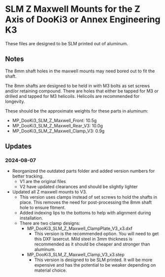 # SLM Z Maxwell Mounts for the Z Axis of DooKi3 or Annex Engineering K3
These files are designed to be SLM printed out of aluminum.


## Notes
The 8mm shaft holes in the maxwell mounts may need bored out to fit the shaft.

The 8mm shafts are designed to be held in with M3 bolts as set screws and/or retaining compound.  There are holes that either be tapped for M3 or drilled and tapped for M3 helicoils.  Helicoils are recommended for longevity.

These should be the approximate weights for these parts in aluminum:
- MP_DooKi3_SLM_Z_Maxwell_Front: 10.5g
- MP_DooKi3_SLM_Z_Maxwell_Rear_V3: 10.0g
- MP_DooKi3_SLM_Z_Maxwell_Clamp_V3: 0.9g

## Updates
### 2024-08-07
- Reorganized the outdated parts folder and added version numbers for better tracking.
  - V1 are the original files
  - V2 have updated clearances and should be slightly lighter
- Updated all Z maxwell mounts to V3.
  - This version uses clamps instead of set screws to hold the shafts in place.  This removes the need for post-processing the 8mm shaft hole to ensure fitment.
  - Added indexing lips to the bottoms to help with alignment during installation.
  - There are two clamp designs:
    - MP_DooKi3_SLM_Z_Maxwell_ClampPlate_V3_x3.dxf
      - This version is the recommended option.  You will need to get this DXF lasercut.  Mild steel in 3mm thickness is recommended as it should be cheaper and stronger than aluminum.
    - MP_DooKi3_SLM_Z_Maxwell_Clamp_V3_x3.step
      - This version is designed to be SLM printed. It will be more expensive and has the potential to be weaker depending on material choice. 

